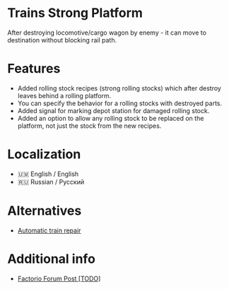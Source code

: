 # Trains Strong Platform

After destroying locomotive/cargo wagon by enemy - it can move to destination without blocking rail path. 

# Features
- Added rolling stock recipes (strong rolling stocks) which after destroy leaves behind a rolling platform.
- You can specify the behavior for a rolling stocks with destroyed parts.
- Added signal for marking depot station for damaged rolling stock.
- Added an option to allow any rolling stock to be replaced on the platform, not just the stock from the new recipes.

# Localization

- 🇺🇲 English / English
- 🇷🇺 Russian / Русский

# Alternatives
- [Automatic train repair](https://mods.factorio.com/mod/ick-automatic-train-repair)

# Additional info
- [Factorio Forum Post \[TODO\]](https://forums.factorio.com/viewtopic.php?f=?&t=?)